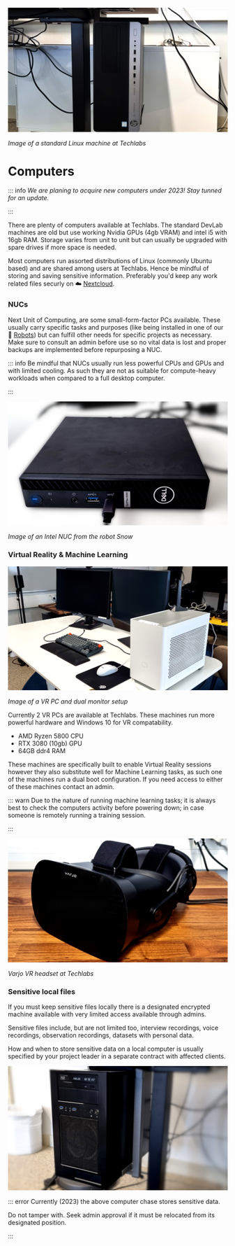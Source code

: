 ![lab_pc_1080.jpg](../images/lab_pc_1080.jpg)

*Image of a standard Linux machine at Techlabs*

# Computers

::: info
*We are planing to acquire new computers under 2023! Stay tunned for an update.*

:::

There are plenty of computers available at Techlabs. The standard DevLab machines are old but use working Nvidia GPUs (4gb VRAM) and intel i5 with 16gb RAM. Storage varies from unit to unit but can usually be upgraded with spare drives if more space is needed.

Most computers run assorted distributions of Linux (commonly Ubuntu based) and are shared among users at Techlabs. Hence be mindful of storing and saving sensitive information. Preferably you'd keep any work related files securly on ☁️ [Nextcloud](../Software/NextCloud.md).

### NUCs

Next Unit of Computing, are some small-form-factor PCs available. These usually carry specific tasks and purposes (like being installed in one of our 🤖 [Robots](../../Robots/Snow/Readme.md)) but can fulfill other needs for specific projects as necessary. Make sure to consult an admin before use so no vital data is lost and proper backups are implemented before repurposing a NUC.

::: info
Be mindful that NUCs usually run less powerful CPUs and GPUs and with limited cooling. As such they are not as suitable for compute-heavy workloads when compared to a full desktop computer.

:::

![snow_nuc_1080_light.jpg](../images/snow_nuc_1080_light.jpg)

*Image of an Intel NUC from the robot Snow*

### Virtual Reality & Machine Learning

![vr_pc_2_1080.jpg](../images/vr_pc_2_1080.jpg)

*Image of a VR PC and dual monitor setup*

Currently 2 VR PCs are available at Techlabs. These machines run more powerful hardware and Windows 10 for VR compatability.

* AMD Ryzen 5800 CPU
* RTX 3080 (10gb) GPU
* 64GB ddr4 RAM

These machines are specifically built to enable Virtual Reality sessions however they also substitute well for Machine Learning tasks, as such one of the machines run a dual boot configuration. If you need access to either of these machines contact an admin.

::: warn
Due to the nature of running machine learning tasks; it is always best to check the computers activity before powering down; in case someone is remotely running a training session.

:::

![varjo_1080.jpg](../images/varjo_1080.jpg)

*Varjo VR headset at Techlabs*

### Sensitive local files

If you must keep sensitive files locally there is a designated encrypted machine available with very limited access available through admins.

Sensitive files include, but are not limited too, interview recordings, voice recordings, observation recordings, datasets with personal data.

How and when to store sensitive data on a local computer is usually specified by your project leader in a separate contract with affected clients.

![lab_special_pc_1080.jpg](../images/lab_special_pc_1080.jpg)

::: error
Currently (2023) the above computer chase stores sensitive data.

Do not tamper with. Seek admin approval if it must be relocated from its designated position.

:::